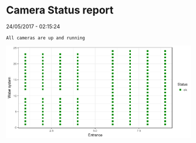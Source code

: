 Camera Status report
================
24/05/2017 - 02:15:24

    All cameras are up and running

![](camreport_files/figure-markdown_github/unnamed-chunk-2-1.png)
